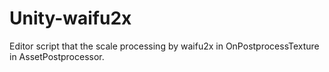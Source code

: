 # Unity-waifu2x
Editor script that the scale processing by waifu2x in OnPostprocessTexture in AssetPostprocessor.
